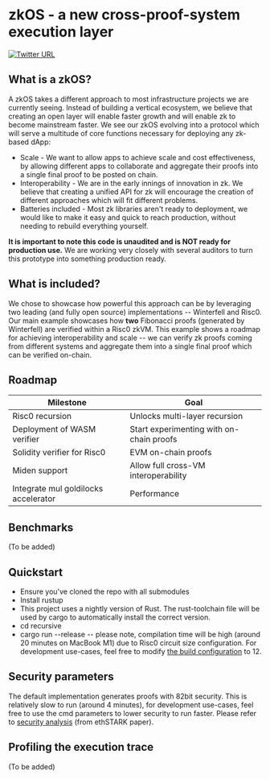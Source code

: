 # zkOS - a new cross-proof-system execution layer

[![Twitter URL](https://img.shields.io/twitter/follow/stark_oracle?style=social)](https://twitter.com/stark_oracle)

## What is a zkOS?

A zkOS takes a different approach to most infrastructure projects we are currently seeing. Instead of building a vertical ecosystem, we believe that creating an open layer will enable faster growth and will enable zk to become mainstream faster. We see our zkOS evolving into a protocol which will serve a multitude of core functions necessary for deploying any zk-based dApp:

* Scale - We want to allow apps to achieve scale and cost effectiveness, by allowing different apps to collaborate and aggregate their proofs into a single final proof to be posted on chain.
* Interoperability - We are in the early innings of innovation in zk. We believe that creating a unified API for zk will encourage the creation of different approaches which will fit different problems.
* Batteries included - Most zk libraries aren't ready to deployment, we would like to make it easy and quick to reach production, without needing to rebuild everything yourself.

**It is important to note this code is unaudited and is NOT ready for production use.** We are working very closely with several auditors to turn this prototype into something production ready. 

## What is included?

We chose to showcase how powerful this approach can be by leveraging two leading (and fully open source) implementations -- Winterfell and Risc0. Our main example showcases how **two** Fibonacci proofs (generated by Winterfell) are verified within a Risc0 zkVM. This example shows a roadmap for achieving interoperability and scale -- we can verify zk proofs coming from different systems and aggregate them into a single final proof which can be verified on-chain. 

## Roadmap

| Milestone | Goal |
| --- | --- |
| Risc0 recursion | Unlocks multi-layer recursion | 
| Deployment of WASM verifier | Start experimenting with on-chain proofs |  
| Solidity verifier for Risc0 | EVM on-chain proofs |
| Miden support | Allow full cross-VM interoperability |
| Integrate mul goldilocks accelerator | Performance |

## Benchmarks

(To be added)

## Quickstart

* Ensure you've cloned the repo with all submodules
* Install rustup
* This project uses a nightly version of Rust. The rust-toolchain file will be used by cargo to automatically install the correct version.
* cd recursive
* cargo run --release -- please note, compilation time will be high (around 20 minutes on MacBook M1) due to Risc0 circuit size configuration. For development use-cases, feel free to modify [the build configuration](https://github.com/starkoracles/risc0-test/blob/main/zkos/methods/build.rs#L8) to 12.


## Security parameters

The default implementation generates proofs with 82bit security. This is relatively slow to run (around 4 minutes), for development use-cases, feel free to use the cmd parameters to lower security to run faster. Please refer to [security analysis](https://github.com/starkoracles/risc0-test/blob/main/zkos/zkprunner/src/main.rs#L52) (from ethSTARK paper).

## Profiling the execution trace

(To be added)